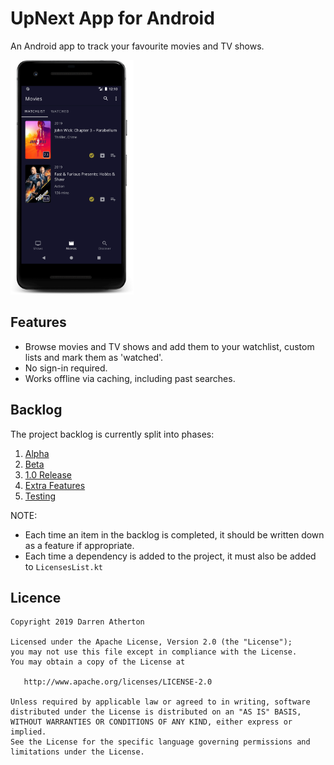 # UpNext App for Android

An Android app to track your favourite movies and TV shows.

<img src="screenshots/phone-movies.png" height="375"/>

## Features
- Browse movies and TV shows and add them to your watchlist, custom lists and mark them as 'watched'.
- No sign-in required.
- Works offline via caching, including past searches.

## Backlog
The project backlog is currently split into phases:
1. [Alpha](https://github.com/DarrenAtherton49/UpNext/projects/3)
2. [Beta](https://github.com/DarrenAtherton49/UpNext/projects/5)
3. [1.0 Release](https://github.com/DarrenAtherton49/UpNext/projects/6)
4. [Extra Features](https://github.com/DarrenAtherton49/UpNext/projects/7)
5. [Testing](https://github.com/DarrenAtherton49/UpNext/projects/4)

NOTE: 
- Each time an item in the backlog is completed, it should be written down as a feature if appropriate.
- Each time a dependency is added to the project, it must also be added to `LicensesList.kt`

## Licence
```
Copyright 2019 Darren Atherton

Licensed under the Apache License, Version 2.0 (the "License");
you may not use this file except in compliance with the License.
You may obtain a copy of the License at

   http://www.apache.org/licenses/LICENSE-2.0

Unless required by applicable law or agreed to in writing, software
distributed under the License is distributed on an "AS IS" BASIS,
WITHOUT WARRANTIES OR CONDITIONS OF ANY KIND, either express or implied.
See the License for the specific language governing permissions and
limitations under the License.
```
